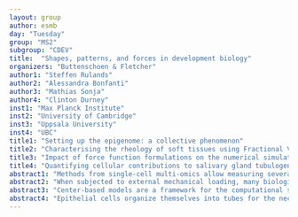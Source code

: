 ```yaml
---
layout: group
author: esmb
day: "Tuesday"
group: "MS2"
subgroup: "CDEV"
title:  "Shapes, patterns, and forces in development biology"
organizers: "Buttenschoen & Fletcher"
author1: "Steffen Rulands"
author2: "Alessandra Bonfanti"
author3: "Mathias Sonja"
author4: "Clinton Durney"
inst1: "Max Planck Institute"
inst2: "University of Cambridge"
inst3: "Uppsala University"
inst4: "UBC"
title1: "Setting up the epigenome: a collective phenomenon"
title2: "Characterising the rheology of soft tissues using Fractional Viscoelastic models"
title3: "Impact of force function formulations on the numerical simulation of center-based models"
title4: "Quantifying cellular contributions to salivary gland tubulogenesis"
abstract1: "Methods from single-cell multi-omics allow measuring several layers of regulation along the one- dimensional sequence of the DNA. The biological function of these processes relies, however, on emergent processes in the three-dimensional space of the nucleus, such as droplet formation through phase sepa- ration. How can measurements along the sequence of the DNA be translated into an understanding of emergent dynamics in nuclear space? Here, we combine single-cell NMT-sequencing experiments with a theoretical and computational approach to rigorously map measurements along the DNA sequence to a description of the emergent spatial dynamics in the nucleus. Drawing on scNMT-seq experiments in vitro and in vivo we demonstrate our approach in the context of early development. We show how epigenetic modifications of the DNA, DNA methylation, are established through the interplay between chemical and topological modifications of the DNA, leading to the formation of condensates of methylated DNA in the nucleus. Using this theoretical framework, we finally identify epigenetic processes that precede lineage decisions in the early embryo. Our work sheds new light on epigenetic mechanisms involved in cellular decision making. It also provides a general framework of how mechanistic insights into the spatio-temporal processes governing cell-fate decisions can be gained by the combination of methods from single-cell multi-genomics, computational biology and theoretical physics." 
abstract2: "When subjected to external mechanical loading, many biological materials, such as ligaments, lung tissue, endothelial cells, or collagen fibrils, exhibit a viscoelastic power-law behaviour. Using standard viscoelastic models involving combinations of spring and dashpot elements to capture this behaviour oversimplifies the response; this limits our ability to adequately quantify the characteristics of these materials. Alternatively, empirical expressions designed to fit the power-law behaviour may provide effective means to describe experimental measurements, but the use of such ad-hoc models without a proper constitutive relationship limits the scope of the measurements and restricts their predictive capability. Fractional calculus provides a convenient framework to accurately capture power-law behaviours. Various empirical expressions introduced to fit experimental data can be derived or approximated with simple fractional models, often using fewer parameters. Furthermore, this approach seems to be well suited to extract material properties. As we demonstrated in the context of single cells and simple tissues, fitting a model on one set of experiments, can be used to predict the response of the same material to a broad range of external stimuli. Furthermore, using consistent models accross various experimental measurement methods enables us to compare material parameters that could not be easily compared otherwise. This allows us to shed new light on behaviour previously reported in the literature. Fractional calculus is a niche area of mathematics that has been available for a long time in the literature. It has to date attracted limited attention in the biological field, or any other area due to the mathematical complexity. To promote the use of such generalised fractional viscoelastic models, we provide an open source library RHEOS for numerical analysis of experimental data. The occurrence of such power-law behaviour also in non-living tissues, e.g. gels, casein, plants; implies that fractional viscoelastic models can have a great impact on."
abstract3: "Center-based models are a framework for the computational study of multicellular systems with widespread use in cancer modeling and computational developmental biology. At the core of these models are the numerical scheme used to update cell positions and the force functions that encode the pairwise mechanical interactions of cells. For the latter there are multiple choices that could potentially affect both the biological behavior captured, and the robustness and efficiency of simulation. For example, available open-source software implementations of center-based models rely on different force functions for their default behavior and it is not straightforward for a modeler to know if these are interchangeable. Our study addresses this problem and contributes to the understanding of the potential and limitations of three popular force functions from a numerical perspective. We show empirically that choosing the force parameters such that the relaxation time for two cells after cell division is consistent between the different force functions results in good agreement of the population radius of a growing monolayer. Furthermore, we report that numerical stability is not sufficient to prevent unphysical cell trajectories following cell division, and consequently, that too large time steps can cause geometrical differences at the population level. We illustrate that the different force functions show varying sensitivity to this issue."
abstract4: "Epithelial cells organize themselves into tubes for the necessary functions of gas and nutrient transport, and the production and secretion of hormones and enzymes. The tubes of the Drosophila salivary gland result from the organization and collective motion of a flat sheet of polarized epithelial cells through a budding process. Through orchestrated cell movements and cell rearrangements, the nascent tube begins to form. In this talk, we develop a novel 3D-vertex model that allows for the investigation and quantification of the role that cellular mechanics and cellular rearrangements play during this vital morphogenetic process. The novel 3D model is able to quantify cell mechanical behavior and analyze the effect of different forces during invagination. Using this biophysical model, we investigate how patterning of forces on the apical surface cause cell shape changes that lead to invagination.  Specifically, we investigate the roles of apicomedial induced cellular constriction, junctional actomyosin, a supracellular actomyosin cable and cellular intercalations have during gland morphogenesis."
---
```


